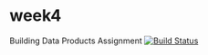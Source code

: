 # week4
Building Data Products Assignment
[![Build Status](https://travis-ci.org/izlude83/week4.svg?branch=master)](https://travis-ci.org/izlude83/week4)
